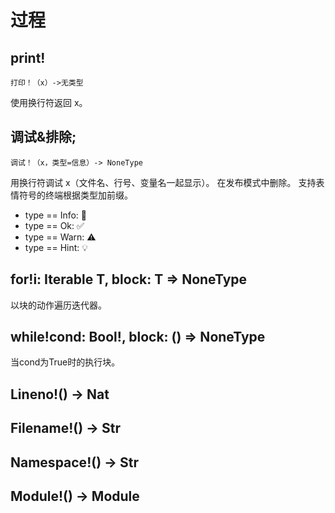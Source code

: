 # 过程

## print!

``` erg
打印！（x）->无类型
```

   使用换行符返回 x。

## 调试&排除;

``` erg
调试！（x，类型=信息）-> NoneType
```

用换行符调试 x（文件名、行号、变量名一起显示）。 在发布模式中删除。
支持表情符号的终端根据类型加前缀。

* type == Info: 💬
* type == Ok: ✅
* type == Warn: ⚠️
* type == Hint: 💡

## for!i: Iterable T, block: T => NoneType

以块的动作遍历迭代器。

## while!cond: Bool!, block: () => NoneType

当cond为True时的执行块。

## Lineno!() -> Nat

## Filename!() -> Str

## Namespace!() -> Str

## Module!() -> Module